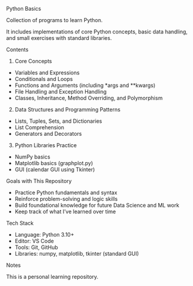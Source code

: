 Python Basics

Collection of programs to learn Python.

It includes implementations of core Python concepts, basic data handling, and small exercises with standard libraries.

Contents

1. Core Concepts
- Variables and Expressions
- Conditionals and Loops
- Functions and Arguments (including *args and **kwargs)
- File Handling and Exception Handling
- Classes, Inheritance, Method Overriding, and Polymorphism

2. Data Structures and Programming Patterns
- Lists, Tuples, Sets, and Dictionaries
- List Comprehension
- Generators and Decorators

3. Python Libraries Practice
- NumPy basics
- Matplotlib basics (graphplot.py)
- GUI (calendar GUI using Tkinter)

Goals with This Repository

- Practice Python fundamentals and syntax
- Reinforce problem-solving and logic skills
- Build foundational knowledge for future Data Science and ML work
- Keep track of what I’ve learned over time

Tech Stack

- Language: Python 3.10+
- Editor: VS Code
- Tools: Git, GitHub
- Libraries: numpy, matplotlib, tkinter (standard GUI)

Notes

This is a personal learning repository.

